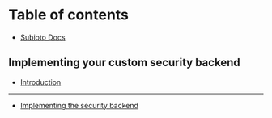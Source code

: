 # Table of contents

* [Subioto Docs](README.md)

## Implementing your custom security backend

* [Introduction](implementing-your-custom-security-backend/introduction.md)

---

* [Implementing the security backend](implementing-the-security-backend.md)


